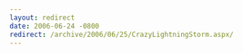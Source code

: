 ```yaml
---
layout: redirect
date: 2006-06-24 -0800
redirect: /archive/2006/06/25/CrazyLightningStorm.aspx/
---
```

